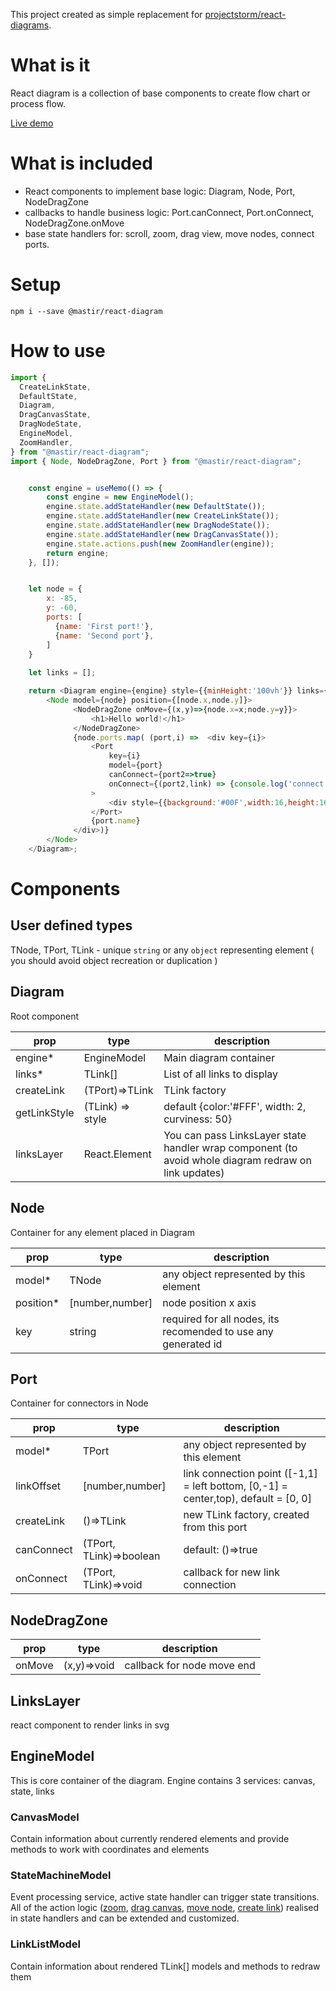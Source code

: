 This project created as simple replacement for [projectstorm/react-diagrams](https://github.com/projectstorm/react-diagrams).

# What is it

React diagram is a collection of base components to create flow chart or process flow.


[Live demo](https://codesandbox.io/p/sandbox/react-diagram-sv4743)

# What is included

 - React components to implement base logic: Diagram, Node, Port, NodeDragZone
 - callbacks to handle business logic: Port.canConnect, Port.onConnect, NodeDragZone.onMove
 - base state handlers for: scroll, zoom, drag view, move nodes, connect ports.

# Setup

`npm i --save @mastir/react-diagram`

# How to use

```js
import {
  CreateLinkState,
  DefaultState,
  Diagram,
  DragCanvasState,
  DragNodeState,
  EngineModel,
  ZoomHandler,
} from "@mastir/react-diagram";
import { Node, NodeDragZone, Port } from "@mastir/react-diagram";


    const engine = useMemo(() => {
        const engine = new EngineModel();
        engine.state.addStateHandler(new DefaultState());
        engine.state.addStateHandler(new CreateLinkState());
        engine.state.addStateHandler(new DragNodeState());
        engine.state.addStateHandler(new DragCanvasState());
        engine.state.actions.push(new ZoomHandler(engine));
        return engine;
    }, []);


    let node = {
        x: -85,
        y: -60,
        ports: [
          {name: 'First port!'},
          {name: 'Second port'},
        ]
    }
    
    let links = [];

    return <Diagram engine={engine} style={{minHeight:'100vh'}} links={links}>
        <Node model={node} position={[node.x,node.y]}>
              <NodeDragZone onMove={(x,y)=>{node.x=x;node.y=y}}>
                  <h1>Hello world!</h1>
              </NodeDragZone>
              {node.ports.map( (port,i) =>  <div key={i}>
                  <Port
                      key={i}
                      model={port}
                      canConnect={port2=>true}
                      onConnect={(port2,link) => {console.log('connect', port, port2, link); links.push(link)}}
                  >
                      <div style={{background:'#00F',width:16,height:16,display:'inline-block'}}/>
                  </Port>
                  {port.name}
              </div>)}
        </Node>
    </Diagram>;
```

# Components

## User defined types

TNode, TPort, TLink - unique `string` or any `object` representing element ( you should  avoid object recreation or duplication )

## Diagram

Root component

| prop         | type             | description                                                                                          |
|--------------|------------------|------------------------------------------------------------------------------------------------------|
| engine*      | EngineModel      | Main diagram container                                                                               |
| links*       | TLink[]          | List of all links to display                                                                         |
| createLink   | (TPort)=>TLink   | TLink factory                                                                                        |
| getLinkStyle | (TLink) => style | default {color:'#FFF', width: 2, curviness: 50}                                                      | 
| linksLayer   | React.Element    | You can pass LinksLayer state handler wrap component (to avoid whole diagram redraw on link updates) |

## Node

Container for any element placed in Diagram

| prop      | type            | description                            |
|-----------|-----------------|----------------------------------------|
| model*    | TNode           | any object represented by this element |
| position* | [number,number] | node position x axis                   |
| key       | string          | required for all nodes, its recomended to use any generated id|

## Port

Container for connectors in Node

| prop       | type                    | description                                                                         |
|------------|-------------------------|-------------------------------------------------------------------------------------|
| model*     | TPort                   | any object represented by this element                                              |
| linkOffset | [number,number]         | link connection point ([-1,1] = left bottom, [0,-1] = center,top), default = [0, 0] |
| createLink | ()=>TLink               | new TLink factory, created from this port                                           |
| canConnect | (TPort, TLink)=>boolean | default: ()=>true                                                                   |
| onConnect  | (TPort, TLink)=>void    | callback for new link connection                                                    |

## NodeDragZone

| prop     | type        | description                |
|----------|-------------|----------------------------|
| onMove   | (x,y)=>void | callback for node move end |

## LinksLayer

react component to render links in svg

## EngineModel

This is core container of the diagram. Engine contains 3 services: canvas, state, links

### CanvasModel

Contain information about currently rendered elements and provide methods to work with coordinates and elements

### StateMachineModel

Event processing service, active state handler can trigger state transitions. 
All of the action logic ([zoom](src/State/ZoomHandler.js), [drag canvas](src/State/DragCanvasState.js), [move node](src/State/DragNodeState.js), [create link](src/State/CreateLinkState.js)) realised in state handlers and can be extended and customized.

### LinkListModel

Contain information about rendered TLink[] models and methods to redraw them